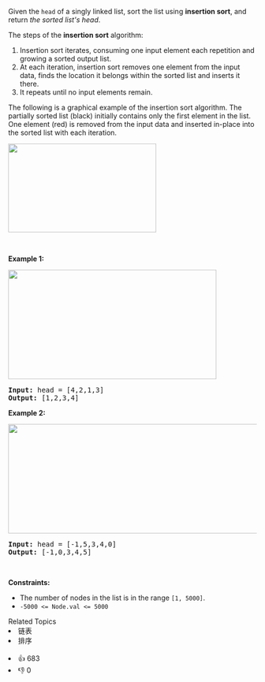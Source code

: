 <p>Given the <code>head</code> of a singly linked list, sort the list using <strong>insertion sort</strong>, and return <em>the sorted list's head</em>.</p>

<p>The steps of the <strong>insertion sort</strong> algorithm:</p>

<ol> 
 <li>Insertion sort iterates, consuming one input element each repetition and growing a sorted output list.</li> 
 <li>At each iteration, insertion sort removes one element from the input data, finds the location it belongs within the sorted list and inserts it there.</li> 
 <li>It repeats until no input elements remain.</li> 
</ol>

<p>The following is a graphical example of the insertion sort algorithm. The partially sorted list (black) initially contains only the first element in the list. One element (red) is removed from the input data and inserted in-place into the sorted list with each iteration.</p> 
<img alt="" src="https://upload.wikimedia.org/wikipedia/commons/0/0f/Insertion-sort-example-300px.gif" style="height:180px; width:300px" /> 
<p>&nbsp;</p> 
<p><strong class="example">Example 1:</strong></p> 
<img alt="" src="https://assets.leetcode.com/uploads/2021/03/04/sort1linked-list.jpg" style="width: 422px; height: 222px;" /> 
<pre>
<strong>Input:</strong> head = [4,2,1,3]
<strong>Output:</strong> [1,2,3,4]
</pre>

<p><strong class="example">Example 2:</strong></p> 
<img alt="" src="https://assets.leetcode.com/uploads/2021/03/04/sort2linked-list.jpg" style="width: 542px; height: 222px;" /> 
<pre>
<strong>Input:</strong> head = [-1,5,3,4,0]
<strong>Output:</strong> [-1,0,3,4,5]
</pre>

<p>&nbsp;</p> 
<p><strong>Constraints:</strong></p>

<ul> 
 <li>The number of nodes in the list is in the range <code>[1, 5000]</code>.</li> 
 <li><code>-5000 &lt;= Node.val &lt;= 5000</code></li> 
</ul>

<div><div>Related Topics</div><div><li>链表</li><li>排序</li></div></div><br><div><li>👍 683</li><li>👎 0</li></div>